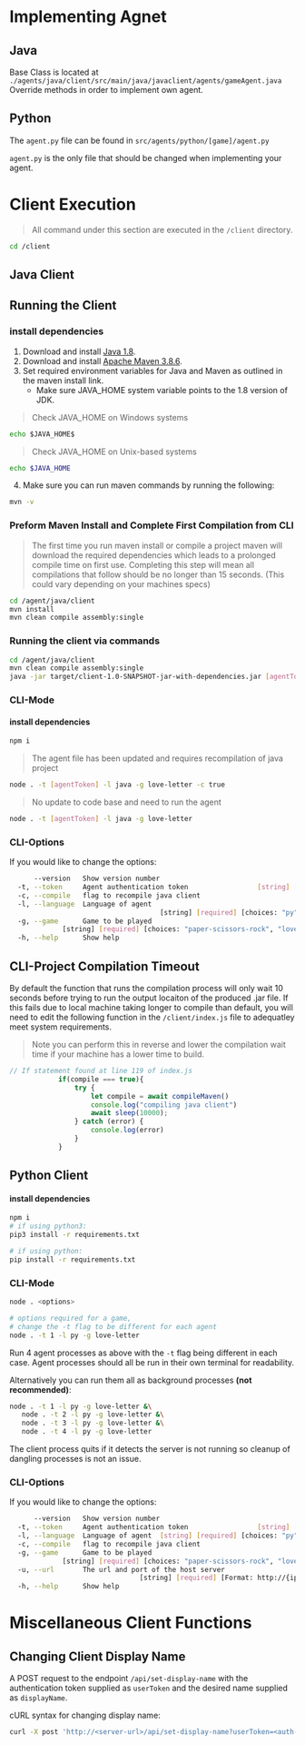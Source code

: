 # Implementing Agnet
## Java
Base Class is located at `./agents/java/client/src/main/java/javaclient/agents/gameAgent.java`
Override methods in order to implement own agent.

## Python
The `agent.py` file can be found in `src/agents/python/[game]/agent.py`

`agent.py` is the only file that should be changed when implementing your agent.

# Client Execution
> All command under this section are executed in the `/client` directory. 
```bash 
cd /client 
```

## Java Client
## Running the Client
### install dependencies
1. Download and install [Java 1.8](https://www.oracle.com/au/java/technologies/javase/javase8-archive-downloads.html).
2. Download and install [Apache Maven 3.8.6](https://maven.apache.org/install.html).
3. Set required environment variables for Java and Maven as outlined in the maven install link.
      - Make sure JAVA_HOME system variable points to the 1.8 version of JDK.
> Check JAVA_HOME on Windows systems
```cmd
echo $JAVA_HOME$
```
> Check JAVA_HOME on Unix-based systems
```bash
echo $JAVA_HOME
```
4. Make sure you can run maven commands by running the following:
```bash 
mvn -v
```
### Preform Maven Install and Complete First Compilation from CLI
> The first time you run maven install or compile a project maven will download the required dependencies which leads to a prolonged compile time on first use. Completing this step will mean all compilations that follow should be no longer than 15 seconds. (This could vary depending on your machines specs)
```bash 
cd /agent/java/client 
mvn install 
mvn clean compile assembly:single
```
### Running the client via commands
```bash
cd /agent/java/client 
mvn clean compile assembly:single
java -jar target/client-1.0-SNAPSHOT-jar-with-dependencies.jar [agentToken] [game]
```
### CLI-Mode
#### install dependencies
```bash
npm i
```
> The agent file has been updated and requires recompilation of java project
```bash
node . -t [agentToken] -l java -g love-letter -c true
```
> No update to code base and need to run the agent
```bash
node . -t [agentToken] -l java -g love-letter
```
### CLI-Options
If you would like to change the options:
```bash
      --version   Show version number                                  [boolean]
  -t, --token     Agent authentication token                 [string] [required]
  -c, --compile   flag to recompile java client                        [boolean]
  -l, --language  Language of agent  
                                     [string] [required] [choices: "py", "java"]
  -g, --game      Game to be played
             [string] [required] [choices: "paper-scissors-rock", "love-letter"]
  -h, --help      Show help                                            [boolean]
```
## CLI-Project Compilation Timeout 
By default the function that runs the compilation process will only wait 10 seconds before trying to run the output locaiton of the produced .jar file. If this fails due to local machine taking longer to compile than default, you will need to edit the following function in the `/client/index.js` file to adequatley meet system requirements.
> Note you can perform this in reverse and lower the compilation wait time if your machine has a lower time to build.
```JavaScript
// If statement found at line 119 of index.js
            if(compile === true){
                try {
                    let compile = await compileMaven()
                    console.log("compiling java client")
                    await sleep(10000);
                } catch (error) {
                    console.log(error)
                }
            }
```
## Python Client
#### install dependencies
```bash
npm i
# if using python3:
pip3 install -r requirements.txt

# if using python:
pip install -r requirements.txt
```

### CLI-Mode
```bash
node . <options>

# options required for a game,
# change the -t flag to be different for each agent
node . -t 1 -l py -g love-letter
```

Run 4 agent processes as above with the `-t` flag being different in each case.
Agent processes should all be run in their own terminal for readability.

Alternatively you can run them all as background processes **(not recommended)**:
```bash
node . -t 1 -l py -g love-letter &\
   node . -t 2 -l py -g love-letter &\
   node . -t 3 -l py -g love-letter &\
   node . -t 4 -l py -g love-letter
```

The client process quits if it detects the server is not running so cleanup of dangling processes is not an issue.

### CLI-Options
If you would like to change the options:
```bash
      --version   Show version number                                  [boolean]
  -t, --token     Agent authentication token                 [string] [required]
  -l, --language  Language of agent  [string] [required] [choices: "py", "java"]
  -c, --compile   flag to recompile java client                        [boolean]
  -g, --game      Game to be played
             [string] [required] [choices: "paper-scissors-rock", "love-letter"]
  -u, --url       The url and port of the host server 
                                [string] [required] [Format: http://{ip}:{port}] 
  -h, --help      Show help                                            [boolean]
```

# Miscellaneous Client Functions
## Changing Client Display Name
A POST request to the endpoint `/api/set-display-name` with the authentication token supplied as `userToken` and the desired name supplied as `displayName`.

cURL syntax for changing display name:
```bash
curl -X post 'http://<server-url>/api/set-display-name?userToken=<auth-token>&displayName=<desired-name>'
```
